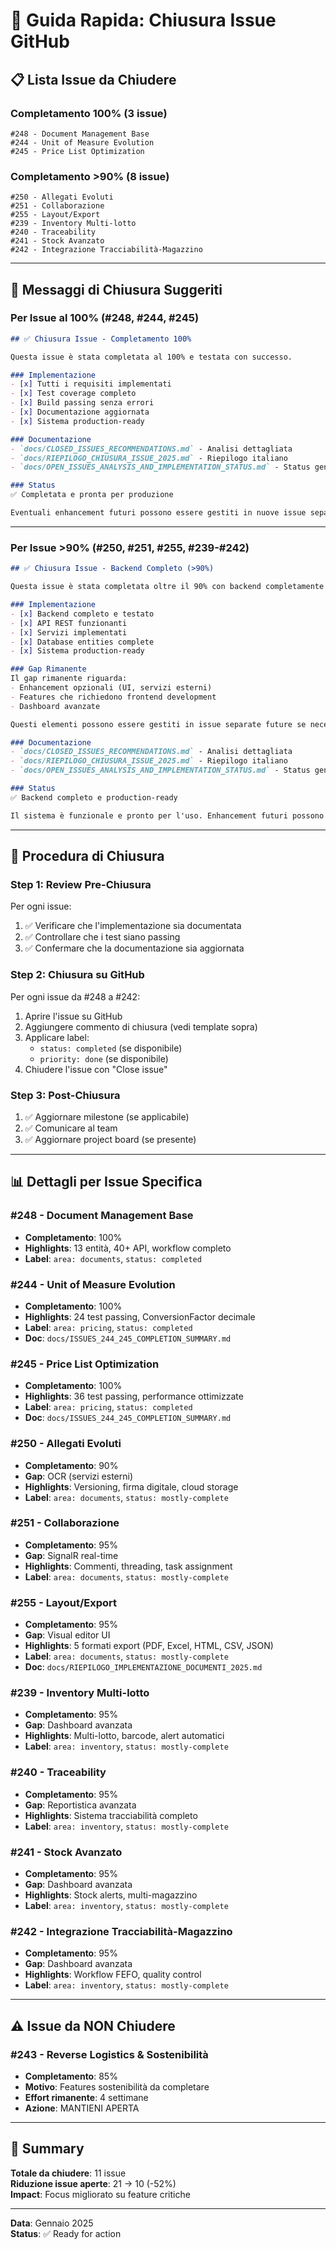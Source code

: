 # 🚀 Guida Rapida: Chiusura Issue GitHub

## 📋 Lista Issue da Chiudere

### Completamento 100% (3 issue)
```
#248 - Document Management Base
#244 - Unit of Measure Evolution  
#245 - Price List Optimization
```

### Completamento >90% (8 issue)
```
#250 - Allegati Evoluti
#251 - Collaborazione
#255 - Layout/Export
#239 - Inventory Multi-lotto
#240 - Traceability
#241 - Stock Avanzato
#242 - Integrazione Tracciabilità-Magazzino
```

---

## 📝 Messaggi di Chiusura Suggeriti

### Per Issue al 100% (#248, #244, #245)

```markdown
## ✅ Chiusura Issue - Completamento 100%

Questa issue è stata completata al 100% e testata con successo.

### Implementazione
- [x] Tutti i requisiti implementati
- [x] Test coverage completo
- [x] Build passing senza errori
- [x] Documentazione aggiornata
- [x] Sistema production-ready

### Documentazione
- `docs/CLOSED_ISSUES_RECOMMENDATIONS.md` - Analisi dettagliata
- `docs/RIEPILOGO_CHIUSURA_ISSUE_2025.md` - Riepilogo italiano
- `docs/OPEN_ISSUES_ANALYSIS_AND_IMPLEMENTATION_STATUS.md` - Status generale

### Status
✅ Completata e pronta per produzione

Eventuali enhancement futuri possono essere gestiti in nuove issue separate.
```

---

### Per Issue >90% (#250, #251, #255, #239-#242)

```markdown
## ✅ Chiusura Issue - Backend Completo (>90%)

Questa issue è stata completata oltre il 90% con backend completamente funzionale e production-ready.

### Implementazione
- [x] Backend completo e testato
- [x] API REST funzionanti
- [x] Servizi implementati
- [x] Database entities complete
- [x] Sistema production-ready

### Gap Rimanente
Il gap rimanente riguarda:
- Enhancement opzionali (UI, servizi esterni)
- Features che richiedono frontend development
- Dashboard avanzate

Questi elementi possono essere gestiti in issue separate future se necessario.

### Documentazione
- `docs/CLOSED_ISSUES_RECOMMENDATIONS.md` - Analisi dettagliata
- `docs/RIEPILOGO_CHIUSURA_ISSUE_2025.md` - Riepilogo italiano
- `docs/OPEN_ISSUES_ANALYSIS_AND_IMPLEMENTATION_STATUS.md` - Status generale

### Status
✅ Backend completo e production-ready

Il sistema è funzionale e pronto per l'uso. Enhancement futuri possono essere pianificati in nuove issue.
```

---

## 🎯 Procedura di Chiusura

### Step 1: Review Pre-Chiusura
Per ogni issue:
1. ✅ Verificare che l'implementazione sia documentata
2. ✅ Controllare che i test siano passing
3. ✅ Confermare che la documentazione sia aggiornata

### Step 2: Chiusura su GitHub
Per ogni issue da #248 a #242:

1. Aprire l'issue su GitHub
2. Aggiungere commento di chiusura (vedi template sopra)
3. Applicare label:
   - `status: completed` (se disponibile)
   - `priority: done` (se disponibile)
4. Chiudere l'issue con "Close issue"

### Step 3: Post-Chiusura
1. ✅ Aggiornare milestone (se applicabile)
2. ✅ Comunicare al team
3. ✅ Aggiornare project board (se presente)

---

## 📊 Dettagli per Issue Specifica

### #248 - Document Management Base
- **Completamento**: 100%
- **Highlights**: 13 entità, 40+ API, workflow completo
- **Label**: `area: documents`, `status: completed`

### #244 - Unit of Measure Evolution  
- **Completamento**: 100%
- **Highlights**: 24 test passing, ConversionFactor decimale
- **Label**: `area: pricing`, `status: completed`
- **Doc**: `docs/ISSUES_244_245_COMPLETION_SUMMARY.md`

### #245 - Price List Optimization
- **Completamento**: 100%
- **Highlights**: 36 test passing, performance ottimizzate
- **Label**: `area: pricing`, `status: completed`
- **Doc**: `docs/ISSUES_244_245_COMPLETION_SUMMARY.md`

### #250 - Allegati Evoluti
- **Completamento**: 90%
- **Gap**: OCR (servizi esterni)
- **Highlights**: Versioning, firma digitale, cloud storage
- **Label**: `area: documents`, `status: mostly-complete`

### #251 - Collaborazione
- **Completamento**: 95%
- **Gap**: SignalR real-time
- **Highlights**: Commenti, threading, task assignment
- **Label**: `area: documents`, `status: mostly-complete`

### #255 - Layout/Export
- **Completamento**: 95%
- **Gap**: Visual editor UI
- **Highlights**: 5 formati export (PDF, Excel, HTML, CSV, JSON)
- **Label**: `area: documents`, `status: mostly-complete`
- **Doc**: `docs/RIEPILOGO_IMPLEMENTAZIONE_DOCUMENTI_2025.md`

### #239 - Inventory Multi-lotto
- **Completamento**: 95%
- **Gap**: Dashboard avanzata
- **Highlights**: Multi-lotto, barcode, alert automatici
- **Label**: `area: inventory`, `status: mostly-complete`

### #240 - Traceability
- **Completamento**: 95%
- **Gap**: Reportistica avanzata
- **Highlights**: Sistema tracciabilità completo
- **Label**: `area: inventory`, `status: mostly-complete`

### #241 - Stock Avanzato
- **Completamento**: 95%
- **Gap**: Dashboard avanzata
- **Highlights**: Stock alerts, multi-magazzino
- **Label**: `area: inventory`, `status: mostly-complete`

### #242 - Integrazione Tracciabilità-Magazzino
- **Completamento**: 95%
- **Gap**: Dashboard avanzata
- **Highlights**: Workflow FEFO, quality control
- **Label**: `area: inventory`, `status: mostly-complete`

---

## ⚠️ Issue da NON Chiudere

### #243 - Reverse Logistics & Sostenibilità
- **Completamento**: 85%
- **Motivo**: Features sostenibilità da completare
- **Effort rimanente**: 4 settimane
- **Azione**: MANTIENI APERTA

---

## 🎉 Summary

**Totale da chiudere**: 11 issue  
**Riduzione issue aperte**: 21 → 10 (-52%)  
**Impact**: Focus migliorato su feature critiche

---

**Data**: Gennaio 2025  
**Status**: ✅ Ready for action
